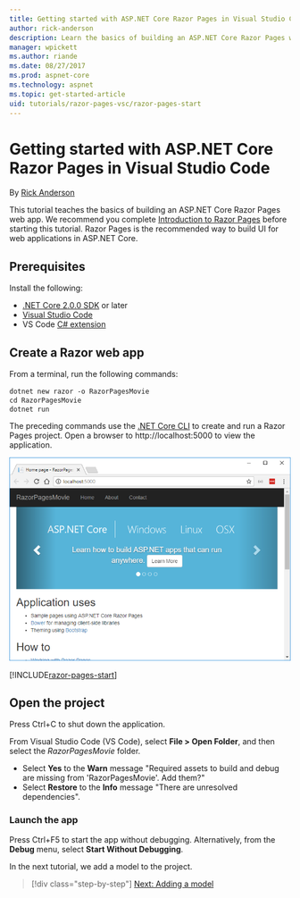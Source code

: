 ```yaml
---
title: Getting started with ASP.NET Core Razor Pages in Visual Studio Code
author: rick-anderson
description: Learn the basics of building an ASP.NET Core Razor Pages web app with Visual Studio Code.
manager: wpickett
ms.author: riande
ms.date: 08/27/2017
ms.prod: aspnet-core
ms.technology: aspnet
ms.topic: get-started-article
uid: tutorials/razor-pages-vsc/razor-pages-start
---
```

# Getting started with ASP.NET Core Razor Pages in Visual Studio Code

By [Rick Anderson](https://twitter.com/RickAndMSFT)

This tutorial teaches the basics of building an ASP.NET Core Razor Pages web app. We recommend you complete [Introduction to Razor Pages](xref:mvc/razor-pages/index) before starting this tutorial. Razor Pages is the recommended way to build UI for web applications in ASP.NET Core.

## Prerequisites

Install the following:

* [.NET Core 2.0.0 SDK](https://www.microsoft.com/net/core) or later
* [Visual Studio Code](https://code.visualstudio.com)
* VS Code [C# extension](https://marketplace.visualstudio.com/items?itemName=ms-vscode.csharp) 

## Create a Razor web app

From a terminal, run the following commands:

```console
dotnet new razor -o RazorPagesMovie
cd RazorPagesMovie
dotnet run
```

The preceding commands use the [.NET Core CLI](https://docs.microsoft.com/dotnet/core/tools/dotnet) to create and run a Razor Pages project. Open a browser to http://localhost:5000 to view the application.

![Home or Index page](../razor-pages/razor-pages-start/_static/home.png)

[!INCLUDE[razor-pages-start](../../includes/RP/razor-pages-start.md)]

## Open the project

Press Ctrl+C to shut down the application.

From Visual Studio Code (VS Code), select **File > Open Folder**, and then select the *RazorPagesMovie* folder.

- Select **Yes** to the **Warn** message "Required assets to build and debug are missing from 'RazorPagesMovie'. Add them?"
- Select **Restore** to the **Info** message "There are unresolved dependencies".

### Launch the app

Press Ctrl+F5 to start the app without debugging. Alternatively, from the **Debug** menu, select **Start Without Debugging**.

In the next tutorial, we add a model to the project. 

>[!div class="step-by-step"]
[Next: Adding a model](xref:tutorials/razor-pages-vsc/model)  

